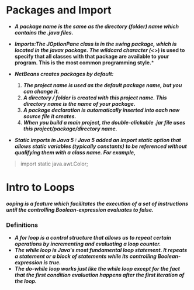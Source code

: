 # Packages and Import
- ***A package name is the same as the directory (folder) name which contains the .java files.***

- ***Imports:The JOptionPane class is in the swing package, which is located in the javax package. The wildcard character (<*>) is used to specify that all classes with that package are available to your program. This is the most common programming style.***

- ***NetBeans creates packages by default:***

  1. ***The project name is used as the default package name, but you can change it.***
  2. ***A directory / folder is created with this project name. This directory name is the name of your package.***
  3. ***A package declaration is automatically inserted into each new source file it creates.***
  4. ***When you build a main project, the double-clickable .jar file uses this project/package/directory name.***

- ***Static imports in Java 5 : Java 5 added an import static option that allows static variables (typically constants) to be referenced without qualifying them with a class name. For example,***
> import static java.awt.Color;
 
# Intro to Loops
***ooping is a feature which facilitates the execution of a set of instructions until the controlling Boolean-expression evaluates to false.***

### Definitions 
- ***A for loop is a control structure that allows us to repeat certain operations by incrementing and evaluating a loop counter.***
- ***The while loop is Java's most fundamental loop statement. It repeats a statement or a block of statements while its controlling Boolean-expression is true.***
- ***The do-while loop works just like the while loop except for the fact that the first condition evaluation happens after the first iteration of the loop.***